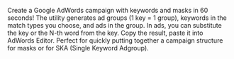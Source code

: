 Create a Google AdWords campaign with keywords and masks in 60 seconds! The utility generates ad groups (1 key = 1 group), keywords in the match types you choose, and ads in the group. In ads, you can substitute the key or the N-th word from the key. Copy the result, paste it into AdWords Editor. Perfect for quickly putting together a campaign structure for masks or for SKA (Single Keyword Adgroup).
